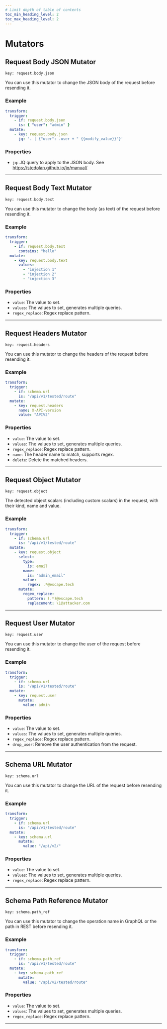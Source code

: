 ```yaml
---
# Limit depth of table of contents
toc_min_heading_level: 2
toc_max_heading_level: 2
---
```


# Mutators

## Request Body JSON Mutator

`key: request.body.json`

You can use this mutator to change the JSON body of the request before resending it.

### Example

```yaml
transform:
  trigger:
    - if: request.body.json
      is: { "user": "admin" }
  mutate:
    - key: request.body.json
      jq: '. | {"user": .user + " {{modify_value}}"}'
```

### Properties

- `jq`: JQ query to apply to the JSON body. See https://stedolan.github.io/jq/manual/

---

## Request Body Text Mutator

`key: request.body.text`

You can use this mutator to change the body (as text) of the request before resending it.

### Example

```yaml
transform:
  trigger:
    - if: request.body.text
      contains: "hello"
  mutate:
    - key: request.body.text
      values:
        - "injection 1"
        - "injection 2"
        - "injection 3"
```

### Properties

- `value`: The value to set.
- `values`: The values to set, generates multiple queries.
- `regex_replace`: Regex replace pattern.

---

## Request Headers Mutator

`key: request.headers`

You can use this mutator to change the headers of the request before resending it.

### Example

```yaml
transform:
  trigger:
    - if: schema.url
      is: "/api/v1/tested/route"
  mutate:
    - key: request.headers
      name: X-API-version
      value: "APIV2"
```

### Properties

- `value`: The value to set.
- `values`: The values to set, generates multiple queries.
- `regex_replace`: Regex replace pattern.
- `name`: The header name to match, supports regex.
- `delete`: Delete the matched headers.

---

## Request Object Mutator

`key: request.object`

The detected object scalars (including custom scalars) in the request, with their kind, name and value.

### Example

```yaml
transform:
  trigger:
    - if: schema.url
      is: "/api/v1/tested/route"
  mutate:
    - key: request.object
      select:
        type:
          is: email
        name:
          is: "admin_email"
        value:
          regex: .*@escape.tech
      mutate:
        regex_replace:
          pattern: (.*)@escape.tech
          replacement: \1@attacker.com
```

---

## Request User Mutator

`key: request.user`

You can use this mutator to change the user of the request before resending it.

### Example

```yaml
transform:
  trigger:
    - if: schema.url
      is: "/api/v1/tested/route"
  mutate:
    - key: request.user
      mutate:
        value: admin
```

### Properties

- `value`: The value to set.
- `values`: The values to set, generates multiple queries.
- `regex_replace`: Regex replace pattern.
- `drop_user`: Remove the user authentication from the request.

---

## Schema URL Mutator

`key: schema.url`

You can use this mutator to change the URL of the request before resending it.

### Example

```yaml
transform:
  trigger:
    - if: schema.url
      is: "/api/v1/tested/route"
  mutate:
    - key: schema.url
      mutate:
        value: "/api/v2/"
```

### Properties

- `value`: The value to set.
- `values`: The values to set, generates multiple queries.
- `regex_replace`: Regex replace pattern.

---

## Schema Path Reference Mutator

`key: schema.path_ref`

You can use this mutator to change the operation name in GraphQL or the path in REST before resending it.

### Example

```yaml
transform:
  trigger:
    - if: schema.path_ref
      is: "/api/v1/tested/route"
  mutate:
    - key: schema.path_ref
      mutate:
        value: "/api/v2/tested/route"
```

### Properties

- `value`: The value to set.
- `values`: The values to set, generates multiple queries.
- `regex_replace`: Regex replace pattern.

---
